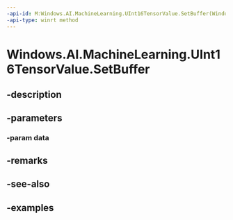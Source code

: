 ```yaml
---
-api-id: M:Windows.AI.MachineLearning.UInt16TensorValue.SetBuffer(Windows.Foundation.Collections.IVectorView{System.UInt16})
-api-type: winrt method
---
```


<!-- Method syntax.
public void UInt16TensorValue.SetBuffer(IVectorView<UInt16> data)
-->

# Windows.AI.MachineLearning.UInt16TensorValue.SetBuffer

## -description

## -parameters
### -param data

## -remarks

## -see-also

## -examples


